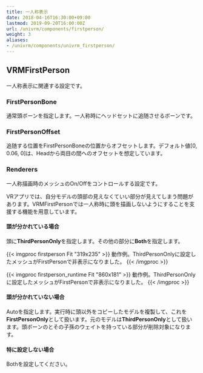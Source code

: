 ```yaml
---
title: 一人称表示
date: 2018-04-16T16:30:00+09:00
lastmod: 2019-09-20T16:00:00Z
url: /univrm/components/firstperson/
weight: 3
aliases:
- /univrm/components/univrm_firstperson/
---
```


## VRMFirstPerson

一人称表示に関連する設定です。


### FirstPersonBone

通常頭ボーンを指定します。一人称時にヘッドセットに追随させるボーンです。

### FirstPersonOffset

追随する位置をFirstPersonBoneの位置からオフセットします。デフォルト値[0, 0.06, 0]は、Headから両目の間へのオフセットを想定しています。

### Renderers

一人称描画時のメッシュのOn/Offをコントロールする設定です。

VRアプリでは、自分モデルの頭部の見えなくていい部分が見えてしまう問題があります。VRMFirstPersonでは一人称時に頭を描画しないようにすることを支援する機能を用意しています。

#### 頭が分かれている場合

頭に**ThirdPersonOnly**を指定します。その他の部分に**Both**を指定します。

{{< imgproc firstperson Fit "319x235" >}}
動作例。ThirdPersonOnlyに設定したメッシュがFirstPersonで非表示になりました。
{{< /imgproc >}}

{{< imgproc firstperson_runtime Fit "860x181" >}}
動作例。ThirdPersonOnlyに設定したメッシュがFirstPersonで非表示になりました。
{{< /imgproc >}}

#### 頭が分かれていない場合

Autoを指定します。実行時に頭以外をコピーしたモデルを複製して、これを**FirstPersonOnly**として扱います。元のモデルは**ThirdPersonOnly**として扱います。頭ボーンのとその子孫のウェイトを持っている部分が削除対象になります。

#### 特に設定しない場合

Bothを設定してください。
